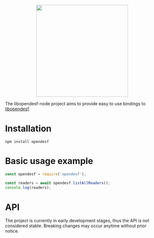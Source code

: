 <p align="center">
  <img src="https://i.imgur.com/JVpoc09.png" width=300>
</p>

The libopendesf-node project aims to provide easy to use bindings to [libopendesf](https://github.com/AGH-Narzedzia-Informatyczne/libopendesf).



# Installation
`npm install opendesf`

# Basic usage example

```javascript
const opendesf = require('opendesf');

const readers = await opendesf.listAllReaders();
console.log(readers);
```

# API
The project is currently in early development stages, thus the API is not considered stable. Breaking changes may occur anytime without prior notice.